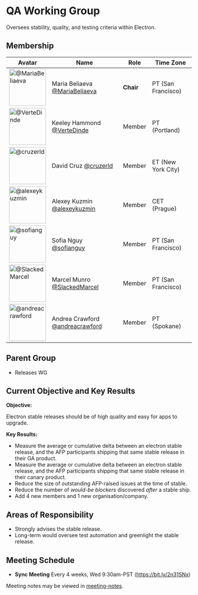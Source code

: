 # QA Working Group

Oversees stability, quality, and testing criteria within Electron.

## Membership

| Avatar| Name | Role | Time Zone |
| ----------------- | ----------------- | ----------------- | ----------------- |
| <img src="https://github.com/MariaBeliaeva.png" width=100 alt="@MariaBeliaeva">  | Maria Beliaeva [@MariaBeliaeva](https://github.com/MariaBeliaeva)| **Chair** | PT (San Francisco) |
| <img src="https://github.com/VerteDinde.png" width=100 alt="@VerteDinde">  | Keeley Hammond [@VerteDinde](https://github.com/VerteDinde) | Member | PT (Portland) |
| <img src="https://github.com/cruzerld.png" width=100 alt="@cruzerld">  | David Cruz [@cruzerld](https://github.com/cruzerld) | Member | ET (New York City) |
| <img src="https://github.com/alexeykuzmin.png" width=100 alt="@alexeykuzmin">  | Alexey Kuzmin [@alexeykuzmin](https://github.com/alexeykuzmin) | Member | CET (Prague) |
| <img src="https://github.com/sofianguy.png" width=100 alt="@sofianguy"> | Sofia Nguy [@sofianguy](https://github.com/sofianguy) | Member | PT (San Francisco) |
| <img src="https://github.com/SlackedMarcel.png" width=100 alt="@SlackedMarcel"> | Marcel Munro [@SlackedMarcel](https://github.com/SlackedMarcel) | Member | PT (San Francisco) |
| <img src="https://github.com/andreacrawford.png" width=100 alt="@andreacrawford"> | Andrea Crawford [@andreacrawford](https://github.com/andreacrawford) | Member | PT (Spokane) |



## Parent Group

* Releases WG

## Current Objective and Key Results
**Objective:**

Electron stable releases should be of high quality and easy for apps to upgrade.

**Key Results:**
* Measure the average or cumulative delta between an electron stable release, and the AFP participants shipping that same stable release in their GA product.
* Measure the average or cumulative delta between an electron stable release, and the AFP participants shipping that same stable release in their canary product.
* Reduce the size of outstanding AFP-raised issues at the time of stable.
* Reduce the number of _would-be blockers_ discovered _after_ a stable ship.
* Add 4 new members and 1 new organisation/company.

## Areas of Responsibility

* Strongly advises the stable release.
* Long-term would oversee test automation and greenlight the stable release.

## Meeting Schedule

* **Sync Meeting** Every 4 weeks, Wed 9:30am-PST (https://bit.ly/2n31SNx)

Meeting notes may be viewed in [meeting-notes](meeting-notes).
